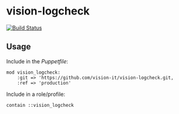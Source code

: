 # vision-logcheck

[![Build Status](https://travis-ci.org/vision-it/vision-logcheck.svg?branch=production)](https://travis-ci.org/vision-it/vision-logcheck)


## Usage

Include in the *Puppetfile*:

```
mod vision_logcheck:
    :git => 'https://github.com/vision-it/vision-logcheck.git,
    :ref => 'production'
```

Include in a role/profile:

```puppet
contain ::vision_logcheck
```

